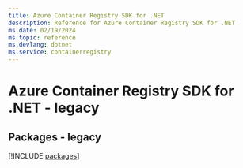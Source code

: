 ```yaml
---
title: Azure Container Registry SDK for .NET
description: Reference for Azure Container Registry SDK for .NET
ms.date: 02/19/2024
ms.topic: reference
ms.devlang: dotnet
ms.service: containerregistry
---
```

# Azure Container Registry SDK for .NET - legacy
## Packages - legacy
[!INCLUDE [packages](container-registry-index.md)]